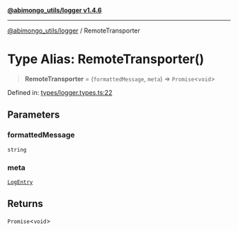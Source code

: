 [**@abimongo_utils/logger v1.4.6**](../README.md)

***

[@abimongo_utils/logger](../README.md) / RemoteTransporter

# Type Alias: RemoteTransporter()

> **RemoteTransporter** = (`formattedMessage`, `meta`) => `Promise`\<`void`\>

Defined in: [types/logger.types.ts:22](https://github.com/NodEm9/abimongo_utils/blob/44bde4aba239181e6f4030255b47a0bd30e0063b/logger/src/types/logger.types.ts#L22)

## Parameters

### formattedMessage

`string`

### meta

[`LogEntry`](../interfaces/LogEntry.md)

## Returns

`Promise`\<`void`\>
